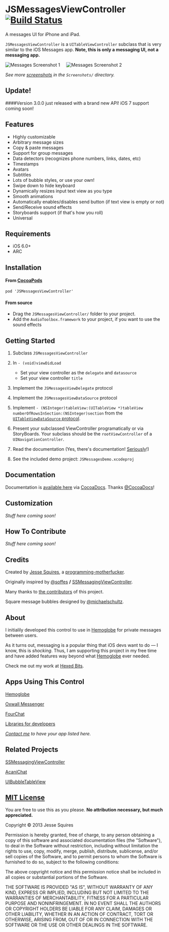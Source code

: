 # JSMessagesViewController [![Build Status](https://secure.travis-ci.org/jessesquires/MessagesTableViewController.png)](http://travis-ci.org/jessesquires/MessagesTableViewController)

A messages UI for iPhone and iPad.

`JSMessagesViewController` is a `UITableViewController` subclass that is very similar to the iOS Messages app. **Note, this is only a messaging UI, not a messaging app.**

![Messages Screenshot 1][img1] &nbsp;&nbsp;&nbsp; ![Messages Screenshot 2][img2]

*See more [screenshots](https://github.com/jessesquires/MessagesTableViewController/tree/master/Screenshots) in the `Screenshots/` directory.*

## Update!

####Version 3.0.0 just released with a brand new API! iOS 7 support coming soon!

## Features 

* Highly customizable
* Arbitrary message sizes
* Copy & paste messages
* Support for group messages
* Data detectors (recognizes phone numbers, links, dates, etc)
* Timestamps
* Avatars
* Subtitles
* Lots of bubble styles, or use your own!
* Swipe down to hide keyboard
* Dynamically resizes input text view as you type
* Smooth animations
* Automatically enables/disables send button (if text view is empty or not)
* Send/Receive sound effects
* Storyboards support (if that's how you roll)
* Universal

## Requirements

* iOS 6.0+ 
* ARC

## Installation

#### From [CocoaPods](http://www.cocoapods.org)

    pod 'JSMessagesViewController'

#### From source

* Drag the `JSMessagesViewController/` folder to your project.
* Add the `AudioToolbox.framework` to your project, if you want to use the sound effects

## Getting Started

1. Subclass `JSMessagesViewController`

2. In `- (void)viewDidLoad`
	* Set your view controller as the `delegate` and `datasource`
	* Set your view controller `title`

3. Implement the `JSMessagesViewDelegate` protocol

4. Implement the `JSMessagesViewDataSource` protocol

5. Implement `- (NSInteger)tableView:(UITableView *)tableView numberOfRowsInSection:(NSInteger)section` from the [`UITableViewDataSource` protocol](https://developer.apple.com/library/ios/documentation/uikit/reference/UITableViewDataSource_Protocol/Reference/Reference.html).

6. Present your subclassed ViewController programatically or via StoryBoards. Your subclass should be the `rootViewController` of a `UINavigationController`.

7. Read the documentation (Yes, there's documentation! [Seriously](http://dailyyeah.com/wp-content/uploads/2008/07/crazy_fat_kid.gif)!)

8. See the included demo project: `JSMessagesDemo.xcodeproj`

## Documentation

Documentation is [available here](http://cocoadocs.org/docsets/JSMessagesViewController) via [CocoaDocs](http://cocoadocs.org). Thanks [@CocoaDocs](https://twitter.com/CocoaDocs)!

## Customization

*Stuff here coming soon!*

## How To Contribute

*Stuff here coming soon!*

## Credits

Created by [Jesse Squires](https://twitter.com/jesse_squires), a [programming-motherfucker](http://programming-motherfucker.com).

Originally inspired by [@soffes](http://github.com/soffes) **/** [SSMessagingViewController][ss].

Many thanks to [the contributors](https://github.com/jessesquires/MessagesTableViewController/graphs/contributors) of this project.

Square message bubbles designed by [@michaelschultz](http://www.twitter.com/michaelschultz).

## About

I initialily developed this control to use in [Hemoglobe](http://www.hemoglobe.com) for private messages between users.

As it turns out, messaging is a popular thing that iOS devs want to do — I know, this is *shocking*. Thus, I am supporting this project in my free time and have added features way beyond what [Hemoglobe](http://www.hemoglobe.com) ever needed.

Check me out my work at [Hexed Bits](http://www.hexedbits.com).

## Apps Using This Control

[Hemoglobe](http://bit.ly/hemoglobeapp)

[Oxwall Messenger](https://github.com/tochman/OxwallMessenger)

[FourChat](https://itunes.apple.com/us/app/fourchat/id650833730?mt=8)

[Libraries for developers](https://itunes.apple.com/us/app/libraries-for-developers/id653427112?mt=8)

*[Contact me](mailto:jesse.squires.developer@gmail.com) to have your app listed here.*

## Related Projects

[SSMessagingViewController][ss]

[AcaniChat](https://github.com/acani/AcaniChat)

[UIBubbleTableView](https://github.com/AlexBarinov/UIBubbleTableView)

## [MIT License](http://opensource.org/licenses/MIT)

You are free to use this as you please. **No attribution necessary, but much appreciated.**

Copyright &copy; 2013 Jesse Squires

Permission is hereby granted, free of charge, to any person obtaining a copy of this software and associated documentation files (the "Software"), to deal in the Software without restriction, including without limitation the rights to use, copy, modify, merge, publish, distribute, sublicense, and/or sell copies of the Software, and to permit persons to whom the Software is furnished to do so, subject to the following conditions:

The above copyright notice and this permission notice shall be included in all copies or substantial portions of the Software.

THE SOFTWARE IS PROVIDED "AS IS", WITHOUT WARRANTY OF ANY KIND, EXPRESS OR IMPLIED, INCLUDING BUT NOT LIMITED TO THE WARRANTIES OF MERCHANTABILITY, FITNESS FOR A PARTICULAR PURPOSE AND NONINFRINGEMENT. IN NO EVENT SHALL THE AUTHORS OR COPYRIGHT HOLDERS BE LIABLE FOR ANY CLAIM, DAMAGES OR OTHER LIABILITY, WHETHER IN AN ACTION OF CONTRACT, TORT OR OTHERWISE, ARISING FROM, OUT OF OR IN CONNECTION WITH THE SOFTWARE OR THE USE OR OTHER DEALINGS IN THE SOFTWARE.

[ss]:https://github.com/soffes/ssmessagesviewcontroller

[img1]:https://raw.github.com/jessesquires/MessagesTableViewController/master/Screenshots/iphone5-screenshot0.png
[img2]:https://raw.github.com/jessesquires/MessagesTableViewController/master/Screenshots/iphone5-screenshot2.png
